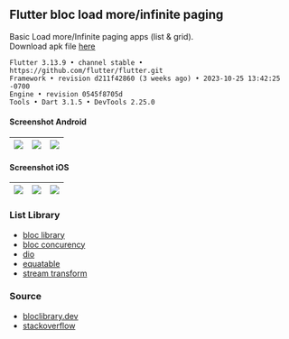 ## Flutter bloc load more/infinite paging ##

Basic Load more/Infinite paging apps (list & grid).  
Download apk file [here](https://www.dropbox.com/s/41tvd9dj935mjso)
```
Flutter 3.13.9 • channel stable • https://github.com/flutter/flutter.git
Framework • revision d211f42860 (3 weeks ago) • 2023-10-25 13:42:25 -0700
Engine • revision 0545f8705d
Tools • Dart 3.1.5 • DevTools 2.25.0
```

#### Screenshot Android ####
| ![](https://images2.imgbox.com/0e/6f/CJgw65IZ_o.png) | ![](https://images2.imgbox.com/f1/0a/yjsD4oOr_o.png) | ![](https://images2.imgbox.com/52/65/JfFhWsqG_o.png) |
| :---: | :---: | :---: |

#### Screenshot iOS ####
| ![](https://i.imgur.com/GEjL5Qf.png) | ![](https://i.imgur.com/66jmUVO.png) | ![](https://i.imgur.com/PRd35bI.png) |
| :---: | :---: | :---: |

### List Library ###
- [bloc library](https://bloclibrary.dev/)
- [bloc concurency](https://pub.dev/packages/bloc_concurrency)
- [dio](https://pub.dev/packages/dio)
- [equatable](https://pub.dev/packages/equatable)
- [stream transform](https://pub.dev/packages/stream_transform)

### Source ###
- [bloclibrary.dev](https://bloclibrary.dev/#/flutterinfinitelisttutorial)
- [stackoverflow](https://stackoverflow.com/a/47827264)
